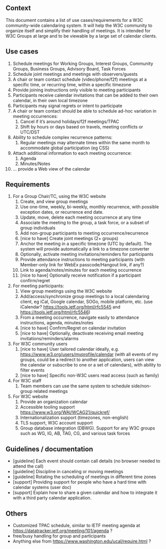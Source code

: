 ## Context

This document contains a list of use cases/requirements for a W3C community-wide calendaring system. It will help the W3C community to organize itself and simplify their handling of meetings. It is intended for W3C Groups at large and to be viewable by a large set of calendar clients.


## Use cases

1. Schedule meetings for Working Groups, Interest Groups, Community Groups, Business Groups, Advisory Board, Task Forces
1. Schedule joint meetings and meetings with observers/guests
1. A chair or team contact schedule (video/phone/f2f) meetings at a specific time, or recurring time, within a specific timezone
1. Provide joining instructions only visible to meeting participants
1. Participants receive calendar invitations that can be added to their own calendar, in their own local timezone
1. Participants may signal regrets or intent to participate
1. A chair or team contact should be able to schedule ad-hoc variation in meeting occurrences:
   1. Cancel if it’s around holidays/f2f meetings/TPAC
   1. Shift by hours or days based on travels, meeting conflicts or UTC/DST
1. Ability to schedule complex recurrence patterns:
   1. Regular meetings may alternate times within the same month to accommodate global participation (eg CSS)
1. Attach additional information to each meeting occurrence:
   1. Agenda
   2. Minutes/Notes
1. … provide a Web view of the calendar


## Requirements

1. For a Group Chair/TC, using the W3C website
   1. Create, and view group meetings
   1. Use one-time, weekly, bi-weekly, monthly recurrence, with possible exception dates, or recurrence end date.
   1. Update, move, delete each meeting occurrence at any time
   1. Associate the meeting to the group, a task force, or a subset of group individuals
   1. Add non-group participants to meeting occurrence/recurrence
   1. [nice to have] Create joint meetings (2+ groups)
   1. Anchor the meeting in a specific timezone (UTC by default). The system will provide automatically a link to a timezone converter
   1. Optionally, activate meeting invitations/reminders for participants
   1. Provide attendance instructions to meeting participants (with Member-only link for WebEx passcode/Hangout link, if any?)
   1. Link to agenda/notes/minutes for each meeting occurrence
   1. [nice to have] Optionally receive notification if a participant confirm/regret
1. For meeting participants:
   1. View group meetings using the W3C website
   1. Add/access/synchronize group meetings to a local calendaring client, eg iCal, Google calendar, SOGo, mobile platform, etc. (use iCalendar? https://tools.ietf.org/html/rfc5545 and https://tools.ietf.org/html/rfc5546)
   1. From a meeting occurrence, navigate easily to attendance instructions, agenda, minutes/notes
   1. [nice to have] Confirm/Regret on calendar invitation
   1. [nice to have] Optionally, deactivate receiving email meeting invitations/reminders/alarms
1. For W3C community users
   1. [nice to have] User tailored calendar ideally, e.g. https://www.w3.org/users/myprofile/calendar (with all events of my groups, could be a redirect to another application, users can view the calendar or subscribe to one or a set of calendars), with ability to filter events
   1. [nice to have] Specific non-W3C users read access (such as family)
1. For W3C staff
   1. Team members can use the same system to schedule side/non-group related meetings
1. For W3C website
   1. Provide an organization calendar
   1. Accessible tooling support https://www.w3.org/WAI/WCAG21/quickref/
   1. Internationalization support (timezones, non-english)
   1. TLS support, W3C account support
   1. Group database integration (DBWG). Support for any W3C groups such as WG, IG, AB, TAG, CG, and various task forces


## Guidelines / documentation

* [guideline] Each event should contain call details (no browser needed to attend the call)
* [guideline] Discipline in canceling or moving meetings
* [guideline] Rotating the scheduling of meetings in different time zones
* [support] Providing support for people who have a hard time with calendar systems (user doc)
* [support] Explain how to share a given calendar and how to integrate it with a third party calendar application.


## Others

* Customized TPAC schedule, similar to IETF meeting agenda at https://datatracker.ietf.org/meeting/101/agenda ?
* free/busy handling for group and participants
* Anything else from https://www.washington.edu/ucal/require.html ?
